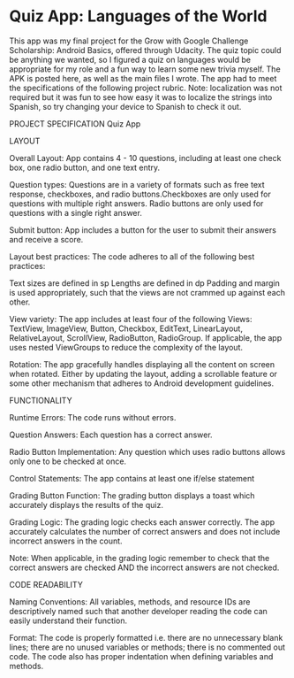 # Quiz App: Languages of the World
This app was my final project for the Grow with Google Challenge Scholarship: Android Basics, offered through Udacity. The quiz topic could be anything we wanted, so I figured a quiz on languages would be appropriate for my role and a fun way to learn some new trivia myself. The APK is posted here, as well as the main files I wrote. The app had to meet the specifications of the following project rubric. 
Note: localization was not required but it was fun to see how easy it was to localize the strings into Spanish, so try changing your device to Spanish to check it out. 

PROJECT SPECIFICATION
Quiz App

LAYOUT

Overall Layout: 
App contains 4 - 10 questions, including at least one check box, one radio button, and one text entry.

Question types:
Questions are in a variety of formats such as free text response, checkboxes, and radio buttons.Checkboxes are only used for questions with multiple right answers. Radio buttons are only used for questions with a single right answer.

Submit button:
App includes a button for the user to submit their answers and receive a score.

Layout best practices:
The code adheres to all of the following best practices:

Text sizes are defined in sp
Lengths are defined in dp
Padding and margin is used appropriately, such that the views are not crammed up against each other.

View variety:
The app includes at least four of the following Views: TextView, ImageView, Button, Checkbox, EditText, LinearLayout, RelativeLayout, ScrollView, RadioButton, RadioGroup.
If applicable, the app uses nested ViewGroups to reduce the complexity of the layout.

Rotation:
The app gracefully handles displaying all the content on screen when rotated. Either by updating the layout, adding a scrollable feature or some other mechanism that adheres to Android development guidelines.

FUNCTIONALITY

Runtime Errors:
The code runs without errors.

Question Answers:
Each question has a correct answer.

Radio Button Implementation:
Any question which uses radio buttons allows only one to be checked at once.

Control Statements:
The app contains at least one if/else statement

Grading Button Function:
The grading button displays a toast which accurately displays the results of the quiz.

Grading Logic:
The grading logic checks each answer correctly. The app accurately calculates the number of correct answers and does not include incorrect answers in the count.

Note: When applicable, in the grading logic remember to check that the correct answers are checked AND the incorrect answers are not checked.

CODE READABILITY

Naming Conventions:
All variables, methods, and resource IDs are descriptively named such that another developer reading the code can easily understand their function.

Format:
The code is properly formatted i.e. there are no unnecessary blank lines; there are no unused variables or methods; there is no commented out code.
The code also has proper indentation when defining variables and methods.
